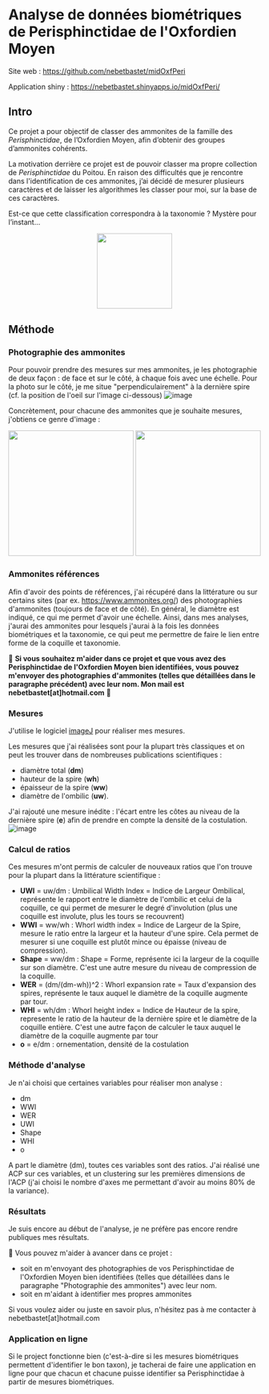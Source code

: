 # Analyse de données biométriques de Perisphinctidae de l'Oxfordien Moyen

Site web : https://github.com/nebetbastet/midOxfPeri

Application shiny : https://nebetbastet.shinyapps.io/midOxfPeri/

## Intro
Ce projet a pour objectif de classer des ammonites de la famille des *Perisphinctidae*, de l’Oxfordien Moyen, afin d’obtenir des groupes d’ammonites cohérents.

La motivation derrière ce projet est de pouvoir classer ma propre collection de *Perisphinctidae* du Poitou. En raison des difficultés que je rencontre dans l'identification de ces ammonites, j’ai décidé de mesurer plusieurs caractères et de laisser les algorithmes les classer pour moi, sur la base de ces caractères.

Est-ce que cette classification correspondra à la taxonomie ? Mystère pour l’instant… 

<p align="center">
<img src="https://github.com/nebetbastet/midOxfPeri/assets/6839261/43b107cb-1c89-4393-8019-4608a90e3e69" width="150"/>
</p>

## Méthode
### Photographie des ammonites
Pour pouvoir prendre des mesures sur mes ammonites, je les photographie de deux façon : de face et sur le côté, à chaque fois avec une échelle.
Pour la photo sur le côté, je me situe "perpendiculairement" à la dernière spire (cf. la position de l'oeil sur l'image ci-dessous)
![image](https://github.com/nebetbastet/midOxfPeri/assets/6839261/613d0d4a-aeb2-4269-b317-dbd7c5cd6da4)

Concrètement, pour chacune des ammonites que je souhaite mesures, j'obtiens ce genre d'image :

<img src="https://github.com/nebetbastet/midOxfPeri/assets/6839261/77500f4e-d198-40d7-9295-72075a4f5041" height="250"/>
<img src="https://github.com/nebetbastet/midOxfPeri/assets/6839261/14cde844-e8cb-4bb1-974b-3bbd995e8ab6" height="250"/>



### Ammonites références
Afin d'avoir des points de références, j'ai récupéré dans la littérature ou sur certains sites (par ex. https://www.ammonites.org/) des photographies d'ammonites (toujours de face et de côté). En général, le diamètre est indiqué, ce qui me permet d'avoir une échelle.
Ainsi, dans mes analyses, j'aurai des ammonites pour lesquels j'aurai à la fois les données biométriques et la taxonomie, ce qui peut me permettre de faire le lien entre forme de la coquille et taxonomie.

🔴 **Si vous souhaitez m'aider dans ce projet et que vous avez des Perisphinctidae de l'Oxfordien Moyen bien identifiées, vous pouvez m'envoyer des photographies d'ammonites (telles que détaillées dans le paragraphe précédent) avec leur nom. Mon mail est nebetbastet[at]hotmail.com** 🔴


### Mesures
J'utilise le logiciel [imageJ](https://imagej.net/ij/) pour réaliser mes mesures.

Les mesures que j'ai réalisées sont pour la plupart très classiques et on peut les trouver dans de nombreuses publications scientifiques : 
+ diamètre total (**dm**)
+ hauteur de la spire (**wh**)
+ épaisseur de la spire (**ww**)
+ diamètre de l'ombilic (**uw**).

J'ai rajouté une mesure inédite : l'écart entre les côtes au niveau de la dernière spire (**e**) afin de prendre en compte la densité de la costulation.
![image](https://github.com/nebetbastet/midOxfPeri/assets/6839261/5b7373e7-f30d-4ce0-b35d-1e09f858102d)

### Calcul de ratios
Ces mesures m'ont permis de calculer de nouveaux ratios que l'on trouve pour la plupart dans la littérature scientifique :
+ **UWI** = uw/dm : Umbilical Width Index = Indice de Largeur Ombilical, représente le rapport entre le diamètre de l'ombilic et celui de la coquille, ce qui permet de mesurer le degré d'involution (plus une coquille est involute, plus les tours se recouvrent)
+ **WWI** = ww/wh : Whorl width index = Indice de Largeur de la Spire, mesure le ratio entre la largeur et la hauteur d'une spire. Cela permet de mesurer si une coquille est plutôt mince ou épaisse (niveau de compression).
+ **Shape** = ww/dm : Shape = Forme, représente ici la largeur de la coquille sur son diamètre. C'est une autre mesure du niveau de compression de la coquille.
+ **WER** =  (dm/(dm-wh))^2 : Whorl expansion rate = Taux d'expansion des spires, représente le taux auquel le diamètre de la coquille augmente par tour.
+ **WHI** = wh/dm : Whorl height index = Indice de Hauteur de la spire, represente le ratio de la hauteur de la dernière spire et le diamètre de la coquille entière. C'est une autre façon de calculer le taux auquel le diamètre de la coquille augmente par tour
+ **o** = e/dm : ornementation, densité de la costulation

### Méthode d'analyse
Je n'ai choisi que certaines variables pour réaliser mon analyse :
+ dm
+ WWI
+ WER
+ UWI
+ Shape
+ WHI
+ o

A part le diamètre (dm), toutes ces variables sont des ratios.
J'ai réalisé une ACP sur ces variables, et un clustering sur les premières dimensions de l'ACP (j'ai choisi le nombre d'axes me permettant d'avoir au moins 80% de la variance).

### Résultats 
Je suis encore au début de l'analyse, je ne préfère pas encore rendre publiques mes résultats.

🔴 Vous pouvez m'aider à avancer dans ce projet :
+ soit en m'envoyant des photographies de vos Perisphinctidae de l'Oxfordien Moyen bien identifiées (telles que détaillées dans le paragraphe "Photographie des ammonites") avec leur nom.
+ soit en m'aidant à identifier mes propres ammonites 

Si vous voulez aider ou juste en savoir plus, n'hésitez pas à me contacter à nebetbastet[at]hotmail.com

### Application en ligne
Si le project fonctionne bien (c'est-à-dire si les mesures biométriques permettent d'identifier le bon taxon), je tacherai de faire une application en ligne pour que chacun et chacune puisse identifier sa Perisphinctidae à partir de mesures biométriques.
